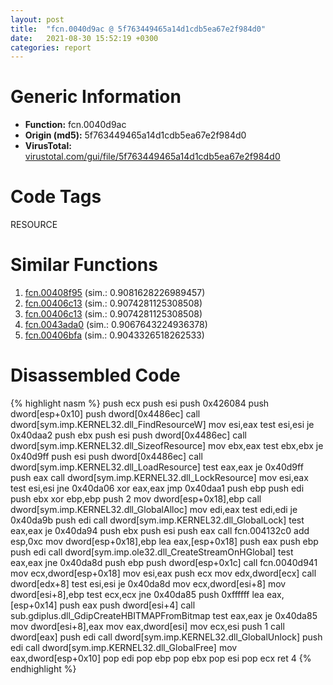 ```yaml
---
layout: post
title:  "fcn.0040d9ac @ 5f763449465a14d1cdb5ea67e2f984d0"
date:   2021-08-30 15:52:19 +0300
categories: report
---
```


# Generic Information
- **Function:** fcn.0040d9ac
- **Origin (md5):** 5f763449465a14d1cdb5ea67e2f984d0
- **VirusTotal:** [virustotal.com/gui/file/5f763449465a14d1cdb5ea67e2f984d0][virustotal_ref]

# Code Tags
<span class="tag" id="RESOURCE">RESOURCE</span>


# Similar Functions

1. [fcn.00408f95][similar_1_ref] (sim.: 0.9081628226989457)
2. [fcn.00406c13][similar_2_ref] (sim.: 0.9074281125308508)
3. [fcn.00406c13][similar_3_ref] (sim.: 0.9074281125308508)
4. [fcn.0043ada0][similar_4_ref] (sim.: 0.9067643224936378)
5. [fcn.00406bfa][similar_5_ref] (sim.: 0.9043326518262533)


# Disassembled Code

{% highlight nasm %}
push ecx
push esi
push 0x426084
push dword[esp+0x10]
push dword[0x4486ec]
call dword[sym.imp.KERNEL32.dll_FindResourceW]
mov esi,eax
test esi,esi
je 0x40daa2
push ebx
push esi
push dword[0x4486ec]
call dword[sym.imp.KERNEL32.dll_SizeofResource]
mov ebx,eax
test ebx,ebx
je 0x40d9ff
push esi
push dword[0x4486ec]
call dword[sym.imp.KERNEL32.dll_LoadResource]
test eax,eax
je 0x40d9ff
push eax
call dword[sym.imp.KERNEL32.dll_LockResource]
mov esi,eax
test esi,esi
jne 0x40da06
xor eax,eax
jmp 0x40daa1
push ebp
push edi
push ebx
xor ebp,ebp
push 2
mov dword[esp+0x18],ebp
call dword[sym.imp.KERNEL32.dll_GlobalAlloc]
mov edi,eax
test edi,edi
je 0x40da9b
push edi
call dword[sym.imp.KERNEL32.dll_GlobalLock]
test eax,eax
je 0x40da94
push ebx
push esi
push eax
call fcn.004132c0
add esp,0xc
mov dword[esp+0x18],ebp
lea eax,[esp+0x18]
push eax
push ebp
push edi
call dword[sym.imp.ole32.dll_CreateStreamOnHGlobal]
test eax,eax
jne 0x40da8d
push ebp
push dword[esp+0x1c]
call fcn.0040d941
mov ecx,dword[esp+0x18]
mov esi,eax
push ecx
mov edx,dword[ecx]
call dword[edx+8]
test esi,esi
je 0x40da8d
mov ecx,dword[esi+8]
mov dword[esi+8],ebp
test ecx,ecx
jne 0x40da85
push 0xffffff
lea eax,[esp+0x14]
push eax
push dword[esi+4]
call sub.gdiplus.dll_GdipCreateHBITMAPFromBitmap
test eax,eax
je 0x40da85
mov dword[esi+8],eax
mov eax,dword[esi]
mov ecx,esi
push 1
call dword[eax]
push edi
call dword[sym.imp.KERNEL32.dll_GlobalUnlock]
push edi
call dword[sym.imp.KERNEL32.dll_GlobalFree]
mov eax,dword[esp+0x10]
pop edi
pop ebp
pop ebx
pop esi
pop ecx
ret 4
{% endhighlight %}


[similar_1_ref]: /report/fcn.00408f95@fbf34fa6d7da2b8e1de5133a8ca34847
[similar_2_ref]: /report/fcn.00406c13@6c8b5339bada4cbd03f0f446da640707
[similar_3_ref]: /report/fcn.00406c13@e7582fc3dadb394a1457ab7e7fbbe9a7
[similar_4_ref]: /report/fcn.0043ada0@3e981d1767f44f5fe2446a49ffe52f4e
[similar_5_ref]: /report/fcn.00406bfa@13efdafd5b4f5d3a5dcb240b696c267c
[virustotal_ref]: https://www.virustotal.com/gui/file/5f763449465a14d1cdb5ea67e2f984d0